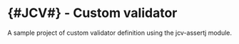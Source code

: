 # {#JCV#} - Custom validator

A sample project of custom validator definition using the jcv-assertj module.
